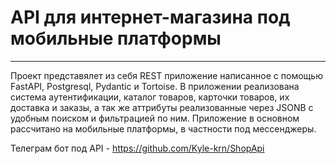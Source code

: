 # API для интернет-магазина под мобильные платформы
---
Проект представялет из себя REST приложение написанное с помощью FastAPI, Postgresql, Pydantic и Tortoise. 
В приложении реализована система аутентификации, каталог товаров, карточки товаров, их доставка и заказы, 
а так же аттрибуты реализованные через JSONB с удобным поиском и фильтрацией по ним. Приложение в основном рассчитано на мобильные платформы,
в частности под мессенджеры.

Телеграм бот под API - https://github.com/Kyle-krn/ShopApi
